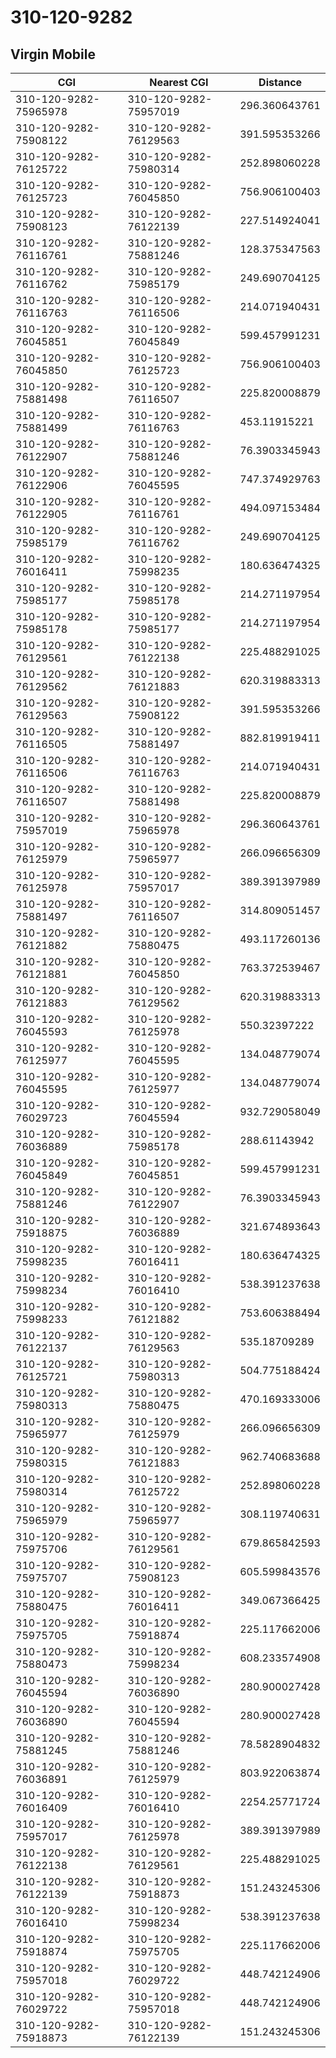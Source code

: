 # 310-120-9282
## Virgin Mobile


| CGI | Nearest CGI | Distance |
|-----|-------------|----------|
| 310-120-9282-75965978 | 310-120-9282-75957019 | 296.360643761 |
| 310-120-9282-75908122 | 310-120-9282-76129563 | 391.595353266 |
| 310-120-9282-76125722 | 310-120-9282-75980314 | 252.898060228 |
| 310-120-9282-76125723 | 310-120-9282-76045850 | 756.906100403 |
| 310-120-9282-75908123 | 310-120-9282-76122139 | 227.514924041 |
| 310-120-9282-76116761 | 310-120-9282-75881246 | 128.375347563 |
| 310-120-9282-76116762 | 310-120-9282-75985179 | 249.690704125 |
| 310-120-9282-76116763 | 310-120-9282-76116506 | 214.071940431 |
| 310-120-9282-76045851 | 310-120-9282-76045849 | 599.457991231 |
| 310-120-9282-76045850 | 310-120-9282-76125723 | 756.906100403 |
| 310-120-9282-75881498 | 310-120-9282-76116507 | 225.820008879 |
| 310-120-9282-75881499 | 310-120-9282-76116763 | 453.11915221 |
| 310-120-9282-76122907 | 310-120-9282-75881246 | 76.3903345943 |
| 310-120-9282-76122906 | 310-120-9282-76045595 | 747.374929763 |
| 310-120-9282-76122905 | 310-120-9282-76116761 | 494.097153484 |
| 310-120-9282-75985179 | 310-120-9282-76116762 | 249.690704125 |
| 310-120-9282-76016411 | 310-120-9282-75998235 | 180.636474325 |
| 310-120-9282-75985177 | 310-120-9282-75985178 | 214.271197954 |
| 310-120-9282-75985178 | 310-120-9282-75985177 | 214.271197954 |
| 310-120-9282-76129561 | 310-120-9282-76122138 | 225.488291025 |
| 310-120-9282-76129562 | 310-120-9282-76121883 | 620.319883313 |
| 310-120-9282-76129563 | 310-120-9282-75908122 | 391.595353266 |
| 310-120-9282-76116505 | 310-120-9282-75881497 | 882.819919411 |
| 310-120-9282-76116506 | 310-120-9282-76116763 | 214.071940431 |
| 310-120-9282-76116507 | 310-120-9282-75881498 | 225.820008879 |
| 310-120-9282-75957019 | 310-120-9282-75965978 | 296.360643761 |
| 310-120-9282-76125979 | 310-120-9282-75965977 | 266.096656309 |
| 310-120-9282-76125978 | 310-120-9282-75957017 | 389.391397989 |
| 310-120-9282-75881497 | 310-120-9282-76116507 | 314.809051457 |
| 310-120-9282-76121882 | 310-120-9282-75880475 | 493.117260136 |
| 310-120-9282-76121881 | 310-120-9282-76045850 | 763.372539467 |
| 310-120-9282-76121883 | 310-120-9282-76129562 | 620.319883313 |
| 310-120-9282-76045593 | 310-120-9282-76125978 | 550.32397222 |
| 310-120-9282-76125977 | 310-120-9282-76045595 | 134.048779074 |
| 310-120-9282-76045595 | 310-120-9282-76125977 | 134.048779074 |
| 310-120-9282-76029723 | 310-120-9282-76045594 | 932.729058049 |
| 310-120-9282-76036889 | 310-120-9282-75985178 | 288.61143942 |
| 310-120-9282-76045849 | 310-120-9282-76045851 | 599.457991231 |
| 310-120-9282-75881246 | 310-120-9282-76122907 | 76.3903345943 |
| 310-120-9282-75918875 | 310-120-9282-76036889 | 321.674893643 |
| 310-120-9282-75998235 | 310-120-9282-76016411 | 180.636474325 |
| 310-120-9282-75998234 | 310-120-9282-76016410 | 538.391237638 |
| 310-120-9282-75998233 | 310-120-9282-76121882 | 753.606388494 |
| 310-120-9282-76122137 | 310-120-9282-76129563 | 535.18709289 |
| 310-120-9282-76125721 | 310-120-9282-75980313 | 504.775188424 |
| 310-120-9282-75980313 | 310-120-9282-75880475 | 470.169333006 |
| 310-120-9282-75965977 | 310-120-9282-76125979 | 266.096656309 |
| 310-120-9282-75980315 | 310-120-9282-76121883 | 962.740683688 |
| 310-120-9282-75980314 | 310-120-9282-76125722 | 252.898060228 |
| 310-120-9282-75965979 | 310-120-9282-75965977 | 308.119740631 |
| 310-120-9282-75975706 | 310-120-9282-76129561 | 679.865842593 |
| 310-120-9282-75975707 | 310-120-9282-75908123 | 605.599843576 |
| 310-120-9282-75880475 | 310-120-9282-76016411 | 349.067366425 |
| 310-120-9282-75975705 | 310-120-9282-75918874 | 225.117662006 |
| 310-120-9282-75880473 | 310-120-9282-75998234 | 608.233574908 |
| 310-120-9282-76045594 | 310-120-9282-76036890 | 280.900027428 |
| 310-120-9282-76036890 | 310-120-9282-76045594 | 280.900027428 |
| 310-120-9282-75881245 | 310-120-9282-75881246 | 78.5828904832 |
| 310-120-9282-76036891 | 310-120-9282-76125979 | 803.922063874 |
| 310-120-9282-76016409 | 310-120-9282-76016410 | 2254.25771724 |
| 310-120-9282-75957017 | 310-120-9282-76125978 | 389.391397989 |
| 310-120-9282-76122138 | 310-120-9282-76129561 | 225.488291025 |
| 310-120-9282-76122139 | 310-120-9282-75918873 | 151.243245306 |
| 310-120-9282-76016410 | 310-120-9282-75998234 | 538.391237638 |
| 310-120-9282-75918874 | 310-120-9282-75975705 | 225.117662006 |
| 310-120-9282-75957018 | 310-120-9282-76029722 | 448.742124906 |
| 310-120-9282-76029722 | 310-120-9282-75957018 | 448.742124906 |
| 310-120-9282-75918873 | 310-120-9282-76122139 | 151.243245306 |
